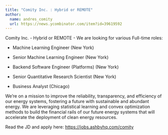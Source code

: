 ```yaml
---
title: "Comity Inc. : Hybrid or REMOTE"
author:
  name: andres_comity
  url: https://news.ycombinator.com/item?id=39619592
---
```

Comity Inc. - Hybrid or REMOTE - We are looking for various Full-time roles:

- Machine Learning Engineer (New York)

- Senior Machine Learning Engineer (New York)

- Backend Software Engineer (Platforms) (New York)

- Senior Quantitative Research Scientist (New York)

- Business Analyst (Chicago)

We’re on a mission to improve the reliability, transparency, and efficiency of our energy systems, fostering a future with sustainable and abundant energy. We are leveraging statistical learning and convex optimization methods to build the financial rails of our future energy systems that will accelerate the deployment of clean energy resources.

Read the JD and apply here: <a href="https:&#x2F;&#x2F;jobs.ashbyhq.com&#x2F;comity">https:&#x2F;&#x2F;jobs.ashbyhq.com&#x2F;comity</a>
